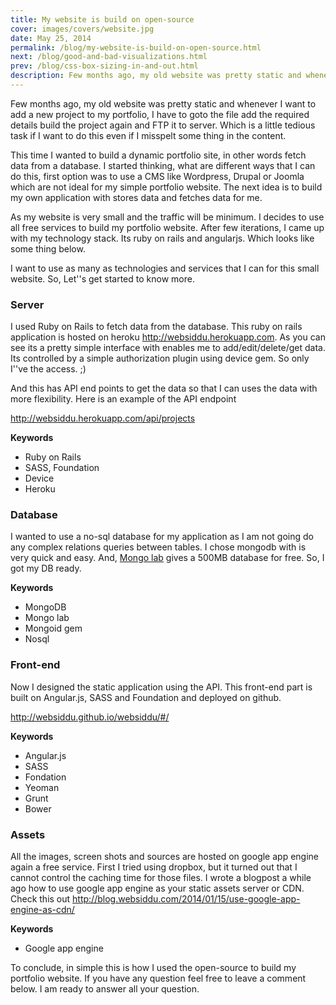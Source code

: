 ```yaml
---
title: My website is build on open-source
cover: images/covers/website.jpg
date: May 25, 2014
permalink: /blog/my-website-is-build-on-open-source.html
next: /blog/good-and-bad-visualizations.html
prev: /blog/css-box-sizing-in-and-out.html
description: Few months ago, my old website was pretty static and whenever I want to add a new project to my portfolio, I have to goto the file add the required details build the project again and FTP it to server. Which is...
---
```


Few months ago, my old website was pretty static and whenever I want to add a new project to my portfolio, I have to goto the file add the required details build the project again and FTP it to server. Which is a little tedious task if I want to do this even if I misspelt some thing in the content.

This time I wanted to build a dynamic portfolio site, in other words fetch data from a database. I started thinking, what are different ways that I can do this, first option was to use a CMS like Wordpress, Drupal or Joomla which are not ideal for my simple portfolio website. The next idea is to build my own application with stores data and fetches data for me.

As my website is very small and the traffic will be minimum. I decides to use all free services to build my portfolio website. After few iterations, I came up with my technology stack. Its ruby on rails and angularjs. Which looks like some thing below.

I want to use as many as technologies and services that I can for this small website. So, Let''s get started to know more.

### Server

I used Ruby on Rails to fetch data from the database. This ruby on rails application is hosted on heroku http://websiddu.herokuapp.com. As you can see its a pretty simple interface with enables me to add/edit/delete/get data. Its controlled by a simple authorization plugin using device gem. So only I''ve the access. ;)

And this has API end points to get the data so that I can uses the data with more flexibility. Here is an example of the API endpoint

http://websiddu.herokuapp.com/api/projects

**Keywords**

- Ruby on Rails
- SASS, Foundation
- Device
- Heroku

### Database

I wanted to use a no-sql database for my application as I am not going do any complex relations queries between tables. I chose mongodb with is very quick and easy. And, <a href="https://mongolab.com/" target="blank">Mongo lab</a> gives a 500MB database for free. So, I got my DB ready.

**Keywords**

- MongoDB
- Mongo lab
- Mongoid gem
- Nosql

### Front-end

Now I designed the static application using the API. This front-end part is built on Angular.js, SASS and Foundation and deployed on github.

http://websiddu.github.io/websiddu/#/

**Keywords**

- Angular.js
- SASS
- Fondation
- Yeoman
- Grunt
- Bower

### Assets

All the images, screen shots and sources are hosted on google app engine again a free service. First I tried using dropbox, but it turned out that I cannot control the caching time for those files. I wrote a blogpost a while ago how to use google app engine as your static assets server or CDN. Check this out http://blog.websiddu.com/2014/01/15/use-google-app-engine-as-cdn/

**Keywords**

- Google app engine

To conclude, in simple this is how I used the open-source to build my portfolio website. If you have any question feel free to leave a comment below. I am ready to answer all your question.
